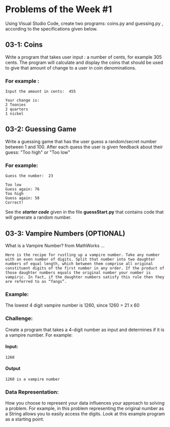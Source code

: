 # Problems of the Week #1

Using Visual Studio Code, create two programs:  coins.py and guessing.py , according to the specifications given below.

## 03-1:  Coins
Write a program that takes user input : a number of cents, for example 305 cents.
The program will calculate and display the coins that should be used to give that amount of change to a user in coin denominations.
 
### For example :
```
Input the amount in cents:  455

Your change is:
2 Toonies
2 quarters
1 nickel
```

## 03-2: Guessing Game
Write a guessing game that has the user guess a random/secret number between 1 and 100.  After each quess the user is given feedback about their guess:  "Too high"  or "Too low"

### For example:
```
Guess the number:  23

Too low
Guess again: 76
Too high
Guess again: 58
Correct!
```

See the ***starter code*** given in the file **guessStart.py** that contains code that will generate a random number.

## 03-3: Vampire Numbers (OPTIONAL)


What is a Vampire Number?
from MathWorks ...

```
Here is the recipe for rustling up a vampire number. Take any number with an even number of digits. Split that number into two daughter numbers of equal length, which between them comprise all original constituent digits of the first number in any order. If the product of those daughter numbers equals the original number your number is vampiric. In fact, if the daughter numbers satisfy this rule then they are referred to as “fangs”.
```

### Example:

The lowest 4 digit vampire number is 1260, since 1260 = 21 x 60

### Challenge:
Create a program that takes a 4-digit number as input and determines if it is a vampire number.  For example:

#### Input:
```
1260
```
#### Output
```
1260 is a vampire number
```

### Data Representation:
How you choose to represent your data influences your approach to solving a problem.  For example, in this problem representing the original number as a String allows you to easily access the digits.  Look at this example program as a starting point.